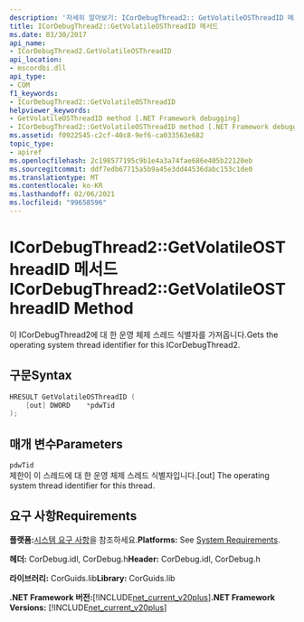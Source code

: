 ```yaml
---
description: '자세히 알아보기: ICorDebugThread2:: GetVolatileOSThreadID 메서드'
title: ICorDebugThread2::GetVolatileOSThreadID 메서드
ms.date: 03/30/2017
api_name:
- ICorDebugThread2.GetVolatileOSThreadID
api_location:
- mscordbi.dll
api_type:
- COM
f1_keywords:
- ICorDebugThread2::GetVolatileOSThreadID
helpviewer_keywords:
- GetVolatileOSThreadID method [.NET Framework debugging]
- ICorDebugThread2::GetVolatileOSThreadID method [.NET Framework debugging]
ms.assetid: f0922545-c2cf-40c8-9ef6-ca033563e682
topic_type:
- apiref
ms.openlocfilehash: 2c198577195c9b1e4a3a74fae686e405b22120eb
ms.sourcegitcommit: ddf7edb67715a5b9a45e3dd44536dabc153c1de0
ms.translationtype: MT
ms.contentlocale: ko-KR
ms.lasthandoff: 02/06/2021
ms.locfileid: "99658596"
---
```

# <a name="icordebugthread2getvolatileosthreadid-method"></a><span data-ttu-id="f5ac0-103">ICorDebugThread2::GetVolatileOSThreadID 메서드</span><span class="sxs-lookup"><span data-stu-id="f5ac0-103">ICorDebugThread2::GetVolatileOSThreadID Method</span></span>

<span data-ttu-id="f5ac0-104">이 ICorDebugThread2에 대 한 운영 체제 스레드 식별자를 가져옵니다.</span><span class="sxs-lookup"><span data-stu-id="f5ac0-104">Gets the operating system thread identifier for this ICorDebugThread2.</span></span>  
  
## <a name="syntax"></a><span data-ttu-id="f5ac0-105">구문</span><span class="sxs-lookup"><span data-stu-id="f5ac0-105">Syntax</span></span>  
  
```cpp  
HRESULT GetVolatileOSThreadID (  
    [out] DWORD    *pdwTid  
);  
```  
  
## <a name="parameters"></a><span data-ttu-id="f5ac0-106">매개 변수</span><span class="sxs-lookup"><span data-stu-id="f5ac0-106">Parameters</span></span>  

 `pdwTid`  
 <span data-ttu-id="f5ac0-107">제한이 이 스레드에 대 한 운영 체제 스레드 식별자입니다.</span><span class="sxs-lookup"><span data-stu-id="f5ac0-107">[out] The operating system thread identifier for this thread.</span></span>  
  
## <a name="requirements"></a><span data-ttu-id="f5ac0-108">요구 사항</span><span class="sxs-lookup"><span data-stu-id="f5ac0-108">Requirements</span></span>  

 <span data-ttu-id="f5ac0-109">**플랫폼:**[시스템 요구 사항](../../get-started/system-requirements.md)을 참조하세요.</span><span class="sxs-lookup"><span data-stu-id="f5ac0-109">**Platforms:** See [System Requirements](../../get-started/system-requirements.md).</span></span>  
  
 <span data-ttu-id="f5ac0-110">**헤더:** CorDebug.idl, CorDebug.h</span><span class="sxs-lookup"><span data-stu-id="f5ac0-110">**Header:** CorDebug.idl, CorDebug.h</span></span>  
  
 <span data-ttu-id="f5ac0-111">**라이브러리:** CorGuids.lib</span><span class="sxs-lookup"><span data-stu-id="f5ac0-111">**Library:** CorGuids.lib</span></span>  
  
 <span data-ttu-id="f5ac0-112">**.NET Framework 버전:**[!INCLUDE[net_current_v20plus](../../../../includes/net-current-v20plus-md.md)]</span><span class="sxs-lookup"><span data-stu-id="f5ac0-112">**.NET Framework Versions:** [!INCLUDE[net_current_v20plus](../../../../includes/net-current-v20plus-md.md)]</span></span>
